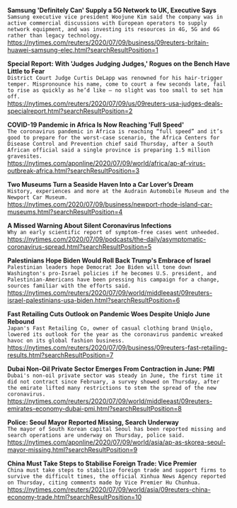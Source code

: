 **Samsung 'Definitely Can' Supply a 5G Network to UK, Executive Says**\
`Samsung executive vice president Woojune Kim said the company was in active commercial discussions with European operators to supply network equipment, and was investing its resources in 4G, 5G and 6G rather than legacy technology. `\
https://nytimes.com/reuters/2020/07/09/business/09reuters-britain-huawei-samsung-elec.html?searchResultPosition=1

**Special Report: With 'Judges Judging Judges,' Rogues on the Bench Have Little to Fear**\
`District Court Judge Curtis DeLapp was renowned for his hair-trigger temper. Mispronounce his name, come to court a few seconds late, fail to rise as quickly as he’d like – no slight was too small to set him off.`\
https://nytimes.com/reuters/2020/07/09/us/09reuters-usa-judges-deals-specialreport.html?searchResultPosition=2

**COVID-19 Pandemic in Africa Is Now Reaching 'Full Speed'**\
`The coronavirus pandemic in Africa is reaching “full speed” and it’s good to prepare for the worst-case scenario, the Africa Centers for Disease Control and Prevention chief said Thursday, after a South African official said a single province is preparing 1.5 million gravesites.`\
https://nytimes.com/aponline/2020/07/09/world/africa/ap-af-virus-outbreak-africa.html?searchResultPosition=3

**Two Museums Turn a Seaside Haven Into a Car Lover’s Dream**\
`History, experiences and more at the Audrain Automobile Museum and the Newport Car Museum.`\
https://nytimes.com/2020/07/09/business/newport-rhode-island-car-museums.html?searchResultPosition=4

**A Missed Warning About Silent Coronavirus Infections**\
`Why an early scientific report of symptom-free cases went unheeded.`\
https://nytimes.com/2020/07/09/podcasts/the-daily/asymptomatic-coronavirus-spread.html?searchResultPosition=5

**Palestinians Hope Biden Would Roll Back Trump's Embrace of Israel**\
`Palestinian leaders hope Democrat Joe Biden will tone down Washington's pro-Israel policies if he becomes U.S. president, and Palestinian-Americans have been pressing his campaign for a change, sources familiar with the efforts said.`\
https://nytimes.com/reuters/2020/07/09/world/middleeast/09reuters-israel-palestinians-usa-biden.html?searchResultPosition=6

**Fast Retailing Cuts Outlook on Pandemic Woes Despite Uniqlo June Rebound**\
`Japan's Fast Retailing Co, owner of casual clothing brand Uniqlo, lowered its outlook for the year as the coronavirus pandemic wreaked havoc on its global fashion business. `\
https://nytimes.com/reuters/2020/07/09/business/09reuters-fast-retailing-results.html?searchResultPosition=7

**Dubai Non-Oil Private Sector Emerges From Contraction in June: PMI**\
`Dubai's non-oil private sector was steady in June, the first time it did not contract since February, a survey showed on Thursday, after the emirate lifted many restrictions to stem the spread of the new coronavirus.`\
https://nytimes.com/reuters/2020/07/09/world/middleeast/09reuters-emirates-economy-dubai-pmi.html?searchResultPosition=8

**Police: Seoul Mayor Reported Missing, Search Underway**\
`The mayor of South Korean capital Seoul has been reported missing and search operations are underway on Thursday, police said.`\
https://nytimes.com/aponline/2020/07/09/world/asia/ap-as-skorea-seoul-mayor-missing.html?searchResultPosition=9

**China Must Take Steps to Stabilise Foreign Trade: Vice Premier**\
`China must take steps to stabilise foreign trade and support firms to survive the difficult times, the official Xinhua News Agency reported on Thursday, citing comments made by Vice Premier Hu Chunhua. `\
https://nytimes.com/reuters/2020/07/09/world/asia/09reuters-china-economy-trade.html?searchResultPosition=10

